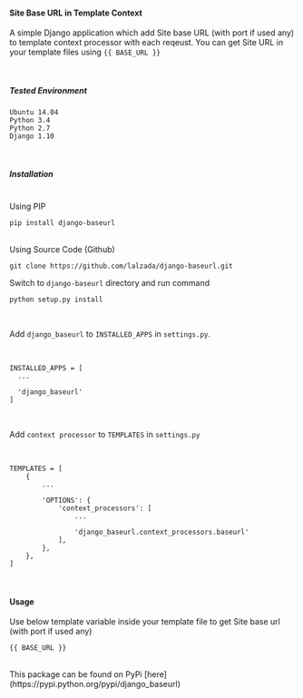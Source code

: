 #### Site Base URL in Template Context
A simple Django application which add Site base URL (with port if used any) to template context processor with each reqeust. You can get Site URL in your template files using `{{ BASE_URL }}`

<br/>

##### Tested Environment
```
Ubuntu 14.04
Python 3.4
Python 2.7
Django 1.10
```

<br/>

##### Installation
<br/>
Using PIP

```
pip install django-baseurl
```

<br/>
Using Source Code (Github)

```
git clone https://github.com/lalzada/django-baseurl.git
```

Switch to `django-baseurl` directory and run command

```
python setup.py install
```

<br/>

Add `django_baseurl` to `INSTALLED_APPS` in `settings.py`. 

<br/>

```
INSTALLED_APPS = [
  ...
  
  'django_baseurl'
]
```

<br/>

Add `context processor` to `TEMPLATES` in `settings.py`

<br/>

```
TEMPLATES = [
    {
        ...
        
        'OPTIONS': {
            'context_processors': [
                ...
                
                'django_baseurl.context_processors.baseurl'
            ],
        },
    },
]

```

<br/>

#### Usage
Use below template variable inside your template file to get Site base url (with port if used any)

```
{{ BASE_URL }}
```

<br/>
This package can be found on PyPi [here](https://pypi.python.org/pypi/django_baseurl)

